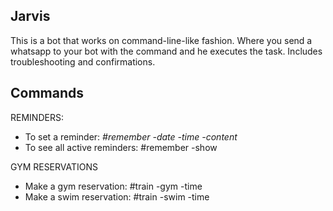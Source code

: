 ## Jarvis

This is a bot that works on command-line-like fashion. Where you send a whatsapp to your bot with the command and he executes the task. Includes troubleshooting and confirmations.

## Commands

REMINDERS:
- To set a reminder: 
   *#remember -date -time -content*
- To see all active reminders:
   #remember -show

GYM RESERVATIONS
- Make a gym reservation:
   #train -gym -time
- Make a swim reservation:
   #train -swim -time

